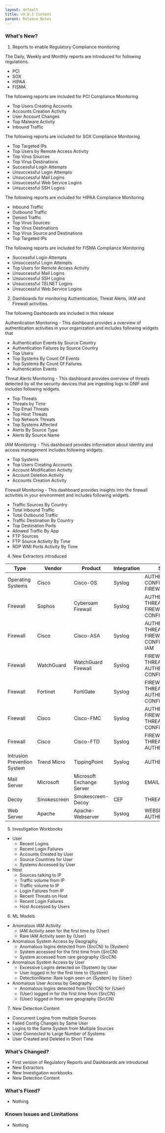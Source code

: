 ```yaml
---
layout: default
title: v9.0.3 Content
parent: Release Notes
---
```


### What's New?
1. Reports to enable Regulatory Compliance monitoring  

The Daily, Weekly and Monthly reports are introduced for following regulations.
- PCI
- SOX
- HIPAA
- FISMA 

The following reports are included for PCI Compliance Monitoring
- Top Users Creating Accounts
- Accounts Creation Activity
- User Account Changes
- Top Malware Activity 
- Inbound Traffic
 
The following reports are included for SOX Compliance Monitoring
- Top Targeted IPs
- Top Users by Remote Access Activity
- Top Virus Sources
- Top Virus Destinations
- Successful Login Attempts
- Unsuccessful Login Attempts
- Unsuccessful Mail Logins
- Unsuccessful Web Service Logins
- Unsuccessful SSH Logins
 
The following reports are included for HIPAA Compliance Monitoring
- Inbound Traffic
- Outbound Traffic
- Denied Traffic
- Top Virus Sources
- Top Virus Destinations
- Top Virus Source and Destinations
- Top Targeted IPs
 
The following reports are included for FISMA Compliance Monitoring
- Successful Login Attempts
- Unsuccessful Login Attempts
- Top Users for Remote Access Activity
- Unsuccessful Mail Logins
- Unsuccessful SSH Logins
- Unsuccessful TELNET Logins
 - Unsuccessful Web Service Logins

2. Dashboards for monitoring Authentication, Threat Alerts, IAM and Firewall activities.

The following Dashboards are included in this release

Authentication Monitoring - This dashboard provides a overview of authentication activities in your organization and includes following widgets that
- Authentication Events by Source Country
- Authentication Failures by Source Country
- Top Users
- Top Systems By Count Of Events
- Top Systems By Count Of Failures
- Authentication Events
 
Threat Alerts Monitoring - This dashboard provides overview of threats detected by all the security devices that are ingesting logs to DNIF and includes following widgets.
- Top Threats
- Threats by Time
- Top Email Threats 
- Top Host Threats
- Top Network Threats
- Top Systems Affected
- Alerts By Source Type
- Alerts By Source Name
 
IAM Monitoring - This dashboard provides information about identity and access management includes following widgets.
- Top Systems
- Top Users Creating Accounts
- Account Modification Activity
- Account Deletion Activity
- Accounts Creation Activity
 
Firewall Monitoring - This dashboard provides insights into the firewall activities in your environment and includes following widgets.
- Traffic Sources By Country
- Total Inbound Traffic
- Total Outbound Traffic
- Traffic Destination By Country
- Top Destination Ports
- Allowed Traffic By App
- FTP Sources
- FTP Source Activity By Time
- RDP WMI Ports Activity By Time

4. New Extractors introduced
  
| Type                        | Vendor      | Product                   | Integration | Stream                                               |
| --------------------------- | ----------- | ------------------------- | ----------- | ---------------------------------------------------- |
| Operating Systems           | Cisco       | Cisco-OS                  | Syslog      | AUTHENTICATION, CONFIGURATION, FIREWALL, IAM         |
| Firewall                    | Sophos      | Cyberoam Firewall         | Syslog      | AUTHENTICATION, THREAT, FIREWALL, IAM, CONFIGURATION |
| Firewall                    | Cisco       | Cisco-ASA                 | Syslog      | AUTHENTICATION, THREAT, FIREWALL, CONFIGURATION, IAM |
| Firewall                    | WatchGuard  | WatchGuard Firewall       | Syslog      | FIREWALL, THREAT, AUTHENTICATION, CONFIGURATION      |
| Firewall                    | Fortinet    | FortiGate                 | Syslog      | FIREWALL, THREAT, AUTHENTICATION, CONFIGURATION      |
| Firewall                    | Cisco       | Cisco-FMC                 | Syslog      | AUTHENTICATION, FIREWALL, THREAT, CONFIGURATION      |
| Firewall                    | Cisco       | Cisco-FTD                 | Syslog      | FIREWALL, THREAT, AUTHENTICATION                     |
| Intrusion Prevention System | Trend Micro | TippingPoint              | Syslog      | AUTHENTICATION                                       |
| Mail Server                 | Microsoft   | Microsoft Exchange Server | Syslog      | EMAIL-GATEWAY                                        |
| Decoy                       | Smokescreen | Smokescreen-Decoy         | CEF         | THREAT                                               |
| Web Server                  | Apache      | Apache-Webserver          | Syslog      | WEBSERVER, AUTHENTICATION                            |

5. Investigation Workbooks
- User
  - Recent Logins
  - Recent Login Failures
  - Accounts Created by User
  - Source Countries for User
  - Systems Accessed by User
- Host
  - Sources talking to IP
  - Traffic volume from IP
  - Traffic volume to IP
  - Login Failures from IP
  - Recent Threats on Host
  - Recent Login Failures
  - Host Accessed by Users

6. ML Models

- Anomalous IAM Activity
  - IAM Activity seen for the first time by {User}
  - Rare IAM Activity seen by {User}
- Anomalous System Access by Geography
  - Anomalous logins detected from {SrcCN} to {System}
  - System accessed for the first time from {SrcCN}
  - System accessed from rare geography {SrcCN}
- Anomalous System Access by User
  - Excessive Logins detected on {System} by User
  - User logged in for the first time to {System} 
  - DetectionName: Rare login seen on {System} by {User}
- Anomalous User Access by Geography
  - Anomalous logins detected from {SrcCN} for {User}
  - {User} logged in for the first time from {SrcCN}
  - {User} logged in from rare geography {SrcCN}

7. New Detection Content

- Concurrent Logins from multiple Sources
- Failed Config Changes by Same User
- Logins to the Same System from Multiple Sources
- User Connected to Large Number of Systems
- User Created and Deleted in Short Time

### What's Changed?
- First version of Regulatory Reports and Dashboards are introduced
- New Extractors 
- New Investigation workbooks
- New Detection Content

### What's Fixed?
- Nothing

### Known Issues and Limitations
- Nothing

